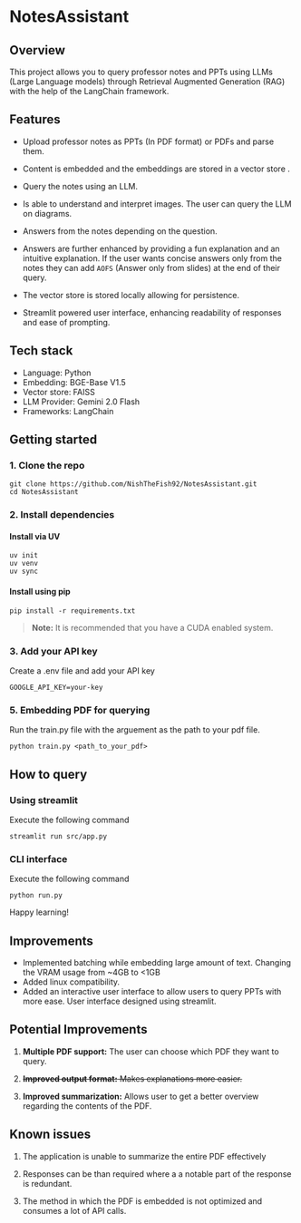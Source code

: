 # NotesAssistant

## Overview
This project allows you to query professor notes and PPTs using LLMs (Large Language models) through Retrieval Augmented Generation (RAG) with the help of the LangChain framework.

## Features
- Upload professor notes as PPTs (In PDF format) or PDFs and parse them.

- Content is embedded and the embeddings are stored in a vector store .

- Query the notes using an LLM.

- Is able to understand and interpret images. The user can query the LLM on diagrams.

- Answers from the notes depending on the question.

-  Answers are further enhanced by providing a fun explanation and an intuitive explanation. If the user wants concise answers only from the notes they can add `AOFS` (Answer only from slides) at the end of their query. 

- The vector store is stored locally allowing for persistence.

- Streamlit powered user interface, enhancing readability of responses and ease of prompting.
## Tech stack
- Language: Python
- Embedding: BGE-Base V1.5
- Vector store: FAISS
- LLM Provider: Gemini 2.0 Flash
- Frameworks: LangChain

## Getting started
### 1. Clone the repo
```
git clone https://github.com/NishTheFish92/NotesAssistant.git
cd NotesAssistant
```



### 2. Install dependencies
#### Install via UV
```
uv init
uv venv
uv sync
```

#### Install using pip

```
pip install -r requirements.txt
```
> **Note:** It is recommended that you have a CUDA enabled system.

### 3. Add your API key
Create a .env file and add your API key
```
GOOGLE_API_KEY=your-key
```

### 5. Embedding PDF for querying
Run the train.py file with the arguement as the path to your pdf file.
```
python train.py <path_to_your_pdf>
```
## How to query
### Using streamlit
Execute the following command
```
streamlit run src/app.py
```

### CLI interface

Execute the following command
```
python run.py
```
Happy learning!

## Improvements
- Implemented batching while embedding large amount of text. Changing the VRAM usage from ~4GB to <1GB
- Added linux compatibility.
- Added an interactive user interface to allow users to query PPTs with more ease. User interface designed using streamlit. 

## Potential Improvements
1. **Multiple PDF support:** The user can choose which PDF they want to query.

2. <s> **Improved output format:** Makes explanations more easier. </s>

3. **Improved summarization:** Allows user to get a better overview regarding the contents of the PDF.

## Known issues
1. The application is unable to summarize the entire PDF effectively

2. Responses can be than required where a a notable part of the response is redundant.

3. The method in which the PDF is embedded is not optimized and consumes a lot of API calls.